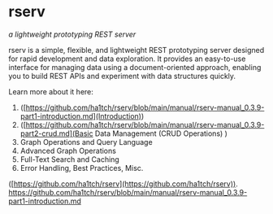 # rserv 
_a lightweight prototyping REST server_

rserv is a simple, flexible, and lightweight REST prototyping server designed for rapid development and data exploration. It provides an easy-to-use interface for managing data using a document-oriented approach, enabling you to build REST APIs and experiment with data structures quickly.

Learn more about it here: 
1. ([https://github.com/ha1tch/rserv/blob/main/manual/rserv-manual_0.3.9-part1-introduction.md](Introduction))
2. ([https://github.com/ha1tch/rserv/blob/main/manual/rserv-manual_0.3.9-part2-crud.md](Basic Data Management (CRUD Operations) )
3. Graph Operations and Query Language
4. Advanced Graph Operations
5. Full-Text Search and Caching
6. Error Handling, Best Practices, Misc.
   
([https://github.com/ha1tch/rserv](https://github.com/ha1tch/rserv)).
https://github.com/ha1tch/rserv/blob/main/manual/rserv-manual_0.3.9-part1-introduction.md
